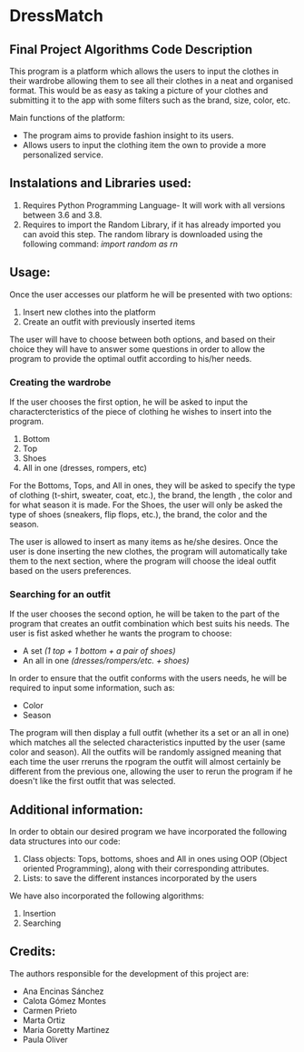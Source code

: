 # DressMatch #
## Final Project Algorithms Code Description ##

This program is a platform which allows the users to input the clothes in their wardrobe allowing them to see all their clothes in a neat and organised format. This would be as easy as taking a picture of your clothes and submitting it to the app with some filters such as the brand, size, color, etc.

Main functions of the platform:
  - The program aims to provide fashion insight to its users.
  - Allows users to input the clothing item the own to provide a more personalized service. 


## Instalations and Libraries used: ##
  1. Requires Python Programming Language- It will work with all versions between 3.6 and 3.8.
  2. Requires to import the Random Library, if it has already imported you can avoid this step.
  The random library is downloaded using the following command:
  _import random as rn_
  

## Usage: ##
Once the user accesses our platform he will be presented with two options: 
  1. Insert new clothes into the platform
  2. Create an outfit with previously inserted items

The user will have to choose between both options, and based on their choice they will have to answer some questions in order to allow the program to provide the optimal outfit according to his/her needs.

### Creating the wardrobe ###
If the user chooses the first option, he will be asked to input the charactercteristics of the piece of clothing he wishes to insert into the program. 
  1. Bottom
  2. Top
  3. Shoes
  4. All in one (dresses, rompers, etc)

For the Bottoms, Tops, and All in ones, they will be asked to specify the type of clothing (t-shirt, sweater, coat, etc.), the brand, the length , the color and for what season it is made. For the Shoes, the user will only be asked the type of shoes (sneakers, flip flops, etc.), the brand, the color and the season.

The user is allowed to insert as many items as he/she desires. Once the user is done inserting the new clothes, the program will automatically take them to the next section, where the program will choose the ideal outfit based on the users preferences.

### Searching for an outfit ###
If the user chooses the second option, he will be taken to the part of the program that creates an outfit combination which best suits his needs. 
The user is fist asked whether he wants the program to choose: 
  - A set _(1 top + 1 bottom + a pair of shoes)_
  - An all in one _(dresses/rompers/etc. + shoes)_

In order to ensure that the outfit conforms with the users needs, he will be required to input some information, such as: 
  - Color
  - Season  

The program will then display a full outfit (whether its a set or an all in one) which matches all the selected characteristics inputted by the user (same color and season).
All the outfits will be randomly assigned meaning that each time the user rreruns the rpogram the outfit will almost certainly be different from the previous one, allowing the user to rerun the program if he doesn't like the first outfit that was selected.


## Additional information: ##
In order to obtain our desired program we have incorporated the following data structures into our code:
  1. Class objects: Tops, bottoms, shoes and All in ones using OOP (Object oriented Programming), along with their corresponding attributes. 
  2. Lists: to save the different instances incorporated by the users

We have also incorporated the following algorithms:
  1. Insertion
  2. Searching


## Credits: ##
The authors responsible for the development of this project are:

  - Ana Encinas Sánchez 
  - Calota Gómez Montes
  - Carmen Prieto
  - Marta Ortiz 
  - Maria Goretty Martinez
  - Paula Oliver 
